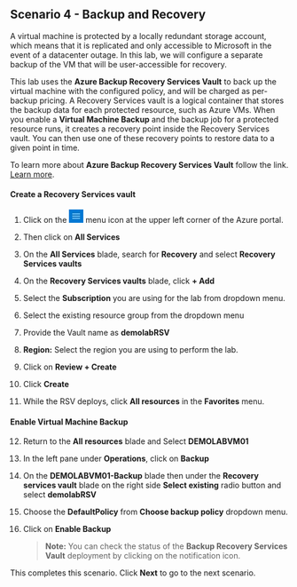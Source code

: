 ﻿## **Scenario 4 - Backup and Recovery**
A virtual machine is protected by a locally redundant storage account, which means that it is replicated and only accessible to Microsoft in the event of a datacenter outage. In this lab, we will configure a separate backup of the VM that will be user-accessible for recovery.

This lab uses the **Azure Backup Recovery Services Vault** to back up the virtual machine with the configured policy, and will be charged as per-backup pricing. A Recovery Services vault is a logical container that stores the backup data for each protected resource, such as Azure VMs. When you enable a **Virtual Machine Backup** and the backup job for a protected resource runs, it creates a recovery point inside the Recovery Services vault. You can then use one of these recovery points to restore data to a given point in time.

 To learn more about **Azure Backup Recovery Services Vault** follow the link. [Learn more](https://docs.microsoft.com/en-us/azure/backup/backup-azure-arm-vms). 

#### **Create a Recovery Services vault**

 1. Click on the ![Azure Menu](images/Hamburger.jpg) menu icon at the upper left corner of the Azure portal.
 
 2. Then click on **All Services** 
 
 3. On the **All Services** blade, search for <copy>**Recovery**</copy> and select **Recovery Services vaults**
 
 4. On the **Recovery Services vaults** blade, click **+ Add**
 
 5. Select the **Subscription** you are using for the lab from dropdown menu.
 
 6. Select the existing resource group from the dropdown menu
 
 7. Provide the Vault name as <copy>**demolabRSV**</copy>
 
 8. **Region:** Select the region you are using to perform the lab.
 
 9. Click on **Review + Create**
 
10. Click **Create**

11. While the RSV deploys, click **All resources** in the **Favorites** menu.

#### **Enable Virtual Machine Backup**

12. Return to the **All resources** blade and Select **DEMOLABVM01**

13. In the left pane under **Operations**, click on **Backup**

14. On the **DEMOLABVM01-Backup** blade then under the **Recovery services vault** blade on the right side **Select existing** radio button and select <copy>**demolabRSV**</copy>

15. Choose the **DefaultPolicy** from **Choose backup policy** dropdown menu.

16. Click on **Enable Backup**

    > **Note:** You can check the status of the **Backup Recovery Services Vault** deployment by clicking on the notification icon. 
    
This completes this scenario. Click **Next** to go to the next scenario.
